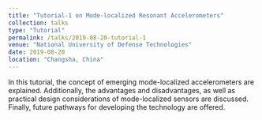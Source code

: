 ```yaml
---
title: "Tutorial-1 on Mode-localized Resonant Accelerometers"
collection: talks
type: "Tutorial"
permalink: /talks/2019-08-20-tutorial-1
venue: "National University of Defense Technologies"
date: 2019-08-20
location: "Changsha, China"
---
```


In this tutorial, the concept of emerging mode-localized accelerometers are explained. Additionally, the advantages and disadvantages, as well as practical design considerations of mode-localized sensors are discussed. Finally, future pathways for developing the technology are offered.
